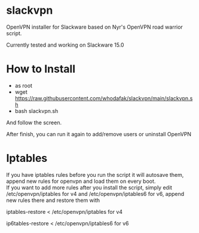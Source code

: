 # slackvpn
OpenVPN installer for Slackware based on Nyr's OpenVPN road warrior script.

Currently tested and working on Slackware 15.0

# How to Install
  - as root 
  - wget https://raw.githubusercontent.com/whodafak/slackvpn/main/slackvpn.sh
  - bash slackvpn.sh
   
   And follow the screen.
   
   After finish, you can run it again to add/remove users or uninstall OpenVPN

# Iptables

If you have iptables rules before you run the script it will autosave them, append new rules for openvpn and load them on every boot.                               
If you want to add more rules after you install the script, simply edit /etc/openvpn/iptables for v4 and /etc/openvpn/iptables6 for v6, append new rules there and restore them with 

iptables-restore < /etc/openvpn/iptables for v4 

ip6tables-restore < /etc/openvpn/iptables6 for v6
